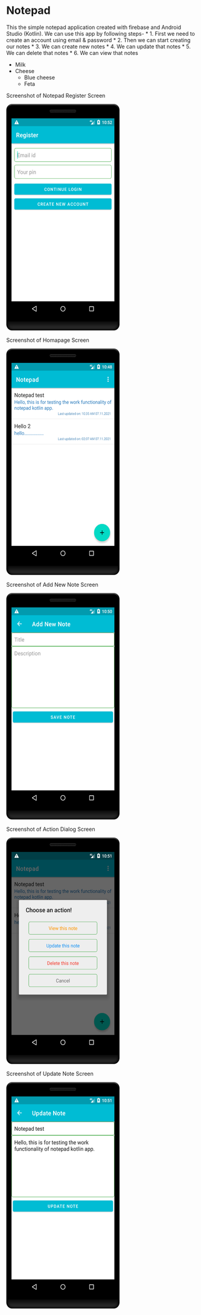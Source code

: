 # Notepad

This the simple notepad application created with firebase and Android Studio (Kotlin). We can use this app by following steps-
    * 1. First we need to create an account using email & password
    * 2. Then we can start creating our notes
    * 3. We can create new notes
    * 4. We can update that notes
    * 5. We can delete that notes
    * 6. We can view that notes

<ul>
    <li>Milk</li>
    <li>Cheese
        <ul>
            <li>Blue cheese</li>
            <li>Feta</li>
        </ul>
    </li>
</ul>

Screenshot of Notepad Register Screen

<img
     src="https://github.com/ChitranjanKumar78/Notepad/blob/master/app/src/main/res/drawable/Register%20Screen.png"
     width="300" 
     height="600"> 
     
Screenshot of Homapage Screen

<img
     src="https://github.com/ChitranjanKumar78/Notepad/blob/master/app/src/main/res/drawable/Homepage%20Screen.png"
     width="300" 
     height="600">
     
Screenshot of Add New Note Screen

<img
     src="https://github.com/ChitranjanKumar78/Notepad/blob/master/app/src/main/res/drawable/Add%20Note%20Screen.png"
     width="300" 
     height="600">

Screenshot of Action Dialog Screen

<img
     src="https://github.com/ChitranjanKumar78/Notepad/blob/master/app/src/main/res/drawable/Action%20Screen.png"
     width="300" 
     height="600">
     
Screenshot of Update Note Screen

<img
     src="https://github.com/ChitranjanKumar78/Notepad/blob/master/app/src/main/res/drawable/Update%20Note%20Screen.png"
     width="300" 
     height="600">
